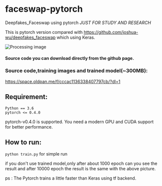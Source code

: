# faceswap-pytorch
Deepfakes_Faceswap using pytorch   *JUST FOR STUDY AND RESEARCH*

This is pytorch version compared with https://github.com/joshua-wu/deepfakes_faceswap which using Keras.

![Processing image](https://github.com/Oldpan/faceswap-pytorch/blob/master/Screenshot%20from%202018-04-16%2015-36-47.png)


#### Source code you can download directly from the github page.
### Source code,training images and trained model(~300MB):
https://space.oldpan.me/f/cccac1136338407797cb/?dl=1


## Requirement:
```
Python == 3.6
pytorch <= 0.4.0
```
pytorch-v0.4.0 is supported.
 You need a modern GPU and CUDA support for better performance.

## How to run:
`python train.py` for simple run

if you don't use trained model,only after about 1000 epoch can you see the result and after 10000 epoch the result is the same with the above picture.

ps : The Pytorch trains a little faster than Keras using tf backend.
